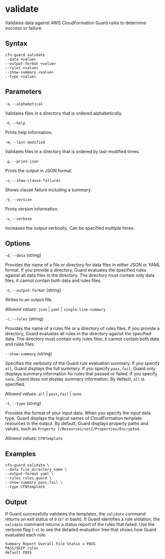 # validate<a name="cfn-guard-validate"></a>

Validates data against AWS CloudFormation Guard rules to determine success or failure\.

## Syntax<a name="cfn-guard-validate-synopsis"></a>

```
cfn-guard validate
--data <value>
--output-format <value>
--rules <value>
--show-summary <value>
--type <value>
```

## Parameters<a name="cfn-guard-validate-flags"></a>

`-a`, `--alphabetical`

Validates files in a directory that is ordered alphabetically\.

`-h`, `--help`

Prints help information\.

`-m`, `--last-modified`

Validates files in a directory that is ordered by last\-modified times\.

`-p`, `--print-json`

Prints the output in JSON format\.

`-s`, `--show-clause-failures`

Shows clause failure including a summary\.

`-V`, `--version`

Prints version information\.

`-v`, `--verbose`

Increases the output verbosity\. Can be specified multiple times\.

## Options<a name="cfn-guard-validate-options"></a>

`-d`, `--data` \(string\)

Provides the name of a file or directory for data files in either JSON or YAML format\. If you provide a directory, Guard evaluates the specified rules against all data files in the directory\. The directory must contain only data files; it cannot contain both data and rules files\.

`-o`, `--output-format` \(string\)

Writes to an output file\.

*Allowed values*: `json` \| `yaml` \| `single-line-summary`

`-r`, `--rules` \(string\)

Provides the name of a rules file or a directory of rules files\. If you provide a directory, Guard evaluates all rules in the directory against the specified data\. The directory must contain only rules files; it cannot contain both data and rules files\.

`--show-summary` \(string\)

Specifies the verbosity of the Guard rule evaluation summary\. If you specify `all`, Guard displays the full summary\. If you specify `pass,fail`, Guard only displays summary information for rules that passed or failed\. If you specify `none`, Guard does not display summary information\. By default, `all` is specified\. 

*Allowed values*: `all` \| `pass,fail` \| `none`

`-t`, `--type` \(string\)

Provides the format of your input data\. When you specify the input data type, Guard displays the logical names of CloudFormation template resources in the output\. By default, Guard displays property paths and values, such as `Property [/Resources/vol2/Properties/Encrypted`\.

*Allowed values*: `CFNTemplate`

## Examples<a name="cfn-guard-validate-examples"></a>

```
cfn-guard validate \
--data file_directory_name \
--output-format yaml \
--rules rules.guard \
--show-summary pass,fail \
--type CFNtemplate
```

## Output<a name="cfn-guard-validate-output"></a>

If Guard successfully validates the templates, the `validate` command returns an exit status of `0` \(`$?` in bash\)\. If Guard identifies a rule violation, the `validate` command returns a status report of the rules that failed\. Use the verbose flag \(`-v`\) to see the detailed evaluation tree that shows how Guard evaluated each rule\.

```
Summary Report Overall File Status = PASS
PASS/SKIP rules
default PASS
```